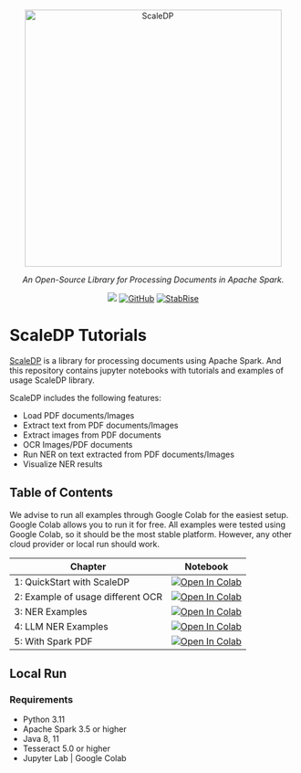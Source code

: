 <p align="center">
  <br/>
    <img alt="ScaleDP" src="https://stabrise.com/media/filer_public_thumbnails/filer_public/4a/7d/4a7d97c2-50d7-4b7a-9902-af2df9b574da/scaledplogo.png__1000x300_subsampling-2.webp" width="450" style="max-width: 100%;">
  <br/>
</p>

<p align="center">
    <i>An Open-Source Library for Processing Documents in Apache Spark.</i>
</p>

<p align="center">
    <a href="https://pypi.org/project/scaledp/" alt="Package on PyPI"><img src="https://img.shields.io/pypi/v/scaledp.svg" /></a>
    <a href="https://github.com/stabrise/spark-pdf/blob/main/LICENSE"><img alt="GitHub" src="https://img.shields.io/github/license/stabrise/spark-pdf.svg?color=blue"></a>
    <a href="https://stabrise.com"><img alt="StabRise" src="https://img.shields.io/badge/powered%20by-StabRise-orange.svg?style=flat&colorA=E1523D&colorB=007D8A"></a>
</p>


# ScaleDP Tutorials

[ScaleDP](https://github.com/StabRise/scaledp/) is a library for processing documents using Apache Spark.
And this repository contains jupyter notebooks with tutorials and examples of usage ScaleDP library.

ScaleDP includes the following features:

- Load PDF documents/Images
- Extract text from PDF documents/Images
- Extract images from PDF documents
- OCR Images/PDF documents
- Run NER on text extracted from PDF documents/Images
- Visualize NER results

## Table of Contents

We advise to run all examples through Google Colab for the easiest setup. Google Colab allows you to run it for free. All examples were tested using Google Colab, so it should be the most stable platform. However, any other cloud provider or local run should work. 

| Chapter                           | Notebook                                                                                                                                                                           |
|-----------------------------------|------------------------------------------------------------------------------------------------------------------------------------------------------------------------------------|
| 1: QuickStart with ScaleDP        | [![Open In Colab](https://colab.research.google.com/assets/colab-badge.svg)](https://colab.research.google.com/github/StabRise/scaledp-tutorials/blob/master/1.QuickStart.ipynb)   |
| 2: Example of usage different OCR | [![Open In Colab](https://colab.research.google.com/assets/colab-badge.svg)](https://colab.research.google.com/github/StabRise/scaledp-tutorials/blob/master/2.Ocr.ipynb)          |
| 3: NER Examples                   | [![Open In Colab](https://colab.research.google.com/assets/colab-badge.svg)](https://colab.research.google.com/github/StabRise/scaledp-tutorials/blob/master/3.Ner.ipynb)          |
| 4: LLM NER Examples               | [![Open In Colab](https://colab.research.google.com/assets/colab-badge.svg)](https://colab.research.google.com/github/StabRise/scaledp-tutorials/blob/master/3.LLMNer.ipynb)       |
| 5: With Spark PDF                 | [![Open In Colab](https://colab.research.google.com/assets/colab-badge.svg)](https://colab.research.google.com/github/StabRise/scaledp-tutorials/blob/master/3.WithSparkPdf.ipynb) |

## Local Run

### Requirements

- Python 3.11
- Apache Spark 3.5 or higher
- Java 8, 11
- Tesseract 5.0 or higher
- Jupyter Lab | Google Colab
